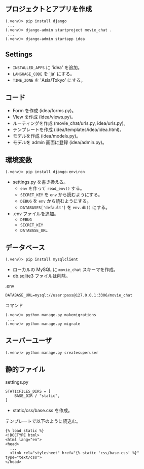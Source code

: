 ## プロジェクトとアプリを作成

```
(.venv)> pip install django
 ...
(.venv)> django-admin startproject movie_chat .
 ...
(.venv)> django-admin startapp idea
```

## Settings

- `INSTALLED_APPS` に 'idea' を追加。
- `LANGUAGE_CODE` を 'ja' にする。
- `TIME_ZONE` を 'Asia/Tokyo' にする。

## コード

- Form を作成 (idea/forms.py)。
- View を作成 (idea/views.py)。
- ルーティングを作成 (movie_chat/urls.py, idea/urls.py)。
- テンプレートを作成 (idea/templates/idea/idea.html)。
- モデルを作成 (idea/models.py)。
- モデルを admin 画面に登録 (idea/admin.py)。

## 環境変数

```
(.venv)> pip install django-environ
```

- settings.py を書き換える。
  - `env` を作って `read_env()` する。
  - `SECRET_KEY` を `env` から読むようにする。
  - `DEBUG` を `env` から読むようにする。
  - `DATABASES['default']` を `env.db()` にする。
- .env ファイルを追加。
  - `DEBUG`
  - `SECRET_KEY`
  - `DATABASE_URL`

## データベース

```
(.venv)> pip install mysqlclient
```

- ローカルの MySQL に `movie_chat` スキーマを作成。
- db.sqlite3 ファイルは削除。

.env
```
DATABASE_URL=mysql://user:pass@127.0.0.1:3306/movie_chat
```

コマンド
```
(.venv)> python manage.py makemigrations
 ...
(.venv)> python manage.py migrate
```

## スーパーユーザ

```
(.venv)> python manage.py createsuperuser
```

## 静的ファイル

settings.py
```
STATICFILES_DIRS = [
    BASE_DIR / "static",
]
```

- static/css/base.css を作成。

テンプレートで以下のように読込む。
```
{% load static %}
<!DOCTYPE html>
<html lang="en">
<head>
  ...
  <link rel="stylesheet" href="{% static 'css/base.css' %}" type="text/css">
</head>
```
